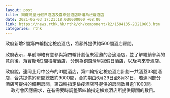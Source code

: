 ```yaml
---
layout: post
title: 銅鑼灣皇冠假日酒店及喜來登酒店新增為檢疫酒店
date: 2021-06-03 17:21:18.000000000 +08:00
link: https://news.rthk.hk/rthk/ch/component/k2/1594135-20210603.htm
categories: rthk
---
```


政府新增2間第四輪指定檢疫酒店，將額外提供約500間酒店房間。
 
政府表示，早前聯絡有意參與第四輪計劃但未獲邀的合適酒店，並了解繼續參與的意向後，落實新增2間檢疫酒店，分別為銅鑼灣皇冠假日酒店，以及喜來登酒店。

政府說，連同上月中公布的31間酒店，第四輪指定檢疫酒店計劃一共涵蓋33間酒店，合共提供的房間總數約9000間，合約期由6月29日至8月31日，若連同部分酒店可提供的備用房間，第四輪指定檢疫酒店可提供的房間數目逾11000間。
　
政府會因應需求，在有需要時調整第四輪指定檢疫酒店所提供房間的數目。
